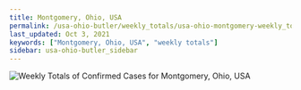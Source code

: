 ```yaml
---
title: Montgomery, Ohio, USA
permalink: /usa-ohio-butler/weekly_totals/usa-ohio-montgomery-weekly_totals.html
last_updated: Oct 3, 2021
keywords: ["Montgomery, Ohio, USA", "weekly totals"]
sidebar: usa-ohio-butler_sidebar
---
```


![Weekly Totals of Confirmed Cases for Montgomery, Ohio, USA](/covid_tracker/images/graphs/usa-ohio-montgomery-weekly_totals_graph.png)
